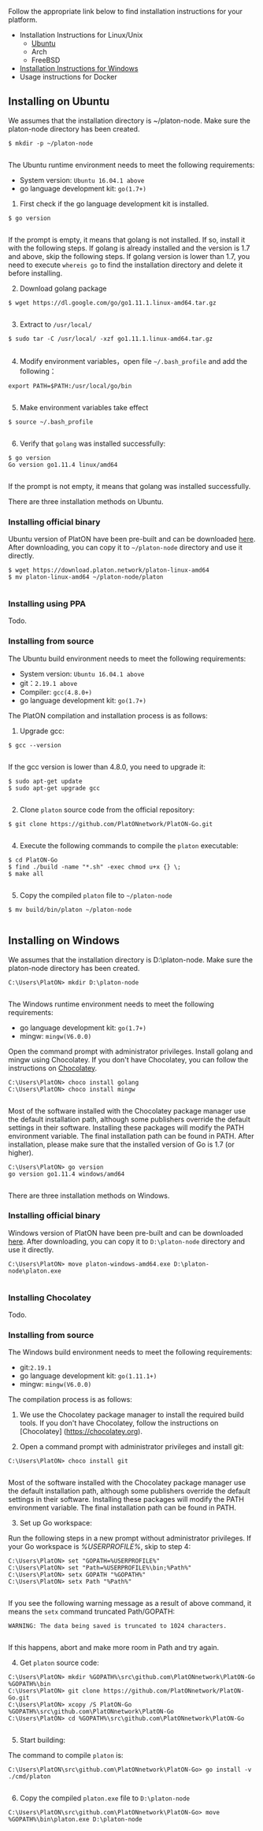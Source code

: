 ﻿
Follow the appropriate link below to find installation instructions for your platform.
+ Installation Instructions for Linux/Unix
  - [Ubuntu](#Installing-on-Ubuntu)
  - Arch
  - FreeBSD
+ [Installation Instructions for Windows](#Installing-on-Windows)
+ Usage instructions for Docker 
 
## Installing on Ubuntu
We assumes that the installation directory is ~/platon-node. Make sure the platon-node directory has been created.


```
$ mkdir -p ~/platon-node


```

The Ubuntu runtime environment needs to meet the following requirements:
- System version: `Ubuntu 16.04.1 above`
- go language development kit: `go(1.7+)`

1. First check if the go language development kit is installed.


```
$ go version


```
If the prompt is empty, it means that golang is not installed. If so, install it with the following steps.
If golang is already installed and the version is 1.7 and above, skip the following steps.
If golang version is lower than 1.7, you need to execute `whereis go` to find the installation directory and delete it before installing.

2. Download golang package


```
$ wget https://dl.google.com/go/go1.11.1.linux-amd64.tar.gz


```

3. Extract to `/usr/local/`


```
$ sudo tar -C /usr/local/ -xzf go1.11.1.linux-amd64.tar.gz


```

4. Modify environment variables，open file `~/.bash_profile` and add the following：


```
export PATH=$PATH:/usr/local/go/bin


```

5. Make environment variables take effect


```
$ source ~/.bash_profile


```

6. Verify that `golang` was installed successfully:


```
$ go version
Go version go1.11.4 linux/amd64


```
If the prompt is not empty, it means that golang was installed successfully. 

There are three installation methods on Ubuntu.

### Installing official binary 
Ubuntu version of PlatON have been pre-built and can be downloaded [here](https://download.platon.network/platon-linux-amd64). After downloading, you can copy it to `~/platon-node` directory and use it directly.


```
$ wget https://download.platon.network/platon-linux-amd64
$ mv platon-linux-amd64 ~/platon-node/platon


```

### Installing using PPA
Todo.

### Installing from source
The Ubuntu build environment needs to meet the following requirements:
- System version: `Ubuntu 16.04.1 above`
- git：`2.19.1 above`
- Compiler: `gcc(4.8.0+)`
- go language development kit: `go(1.7+)`

The PlatON compilation and installation process is as follows:

1. Upgrade gcc:


```
$ gcc --version


```
If the gcc version is lower than 4.8.0, you need to upgrade it:


```
$ sudo apt-get update
$ sudo apt-get upgrade gcc


```

2. Clone `platon` source code from the official repository:


```
$ git clone https://github.com/PlatONnetwork/PlatON-Go.git


```

4. Execute the following commands to compile the `platon` executable:


```shell
$ cd PlatON-Go
$ find ./build -name "*.sh" -exec chmod u+x {} \;
$ make all


```

5. Copy the compiled `platon` file to `~/platon-node`


```
$ mv build/bin/platon ~/platon-node


```

## Installing on Windows
We assumes that the installation directory is D:\platon-node. Make sure the platon-node directory has been created.


```
C:\Users\PlatON> mkdir D:\platon-node


```

The Windows runtime environment needs to meet the following requirements:
- go language development kit: `go(1.7+)`
- mingw: `mingw(V6.0.0)`

Open the command prompt with administrator privileges. Install golang and mingw using Chocolatey. If you don't have Chocolatey, you can follow the instructions on [Chocolatey](https://chocolatey.org).


```
C:\Users\PlatON> choco install golang
C:\Users\PlatON> choco install mingw


```
Most of the software installed with the Chocolatey package manager use the default installation path, although some publishers override the default settings in their software. Installing these packages will modify the PATH environment variable. The final installation path can be found in PATH. After installation, please make sure that the installed version of Go is 1.7 (or higher).


```
C:\Users\PlatON> go version
go version go1.11.4 windows/amd64


```

There are three installation methods on Windows.

### Installing official binary 
Windows version of PlatON have been pre-built and can be downloaded [here](https://download.platon.network/platon-windows-amd64.exe). After downloading, you can copy it to `D:\platon-node` directory and use it directly.


```
C:\Users\PlatON> move platon-windows-amd64.exe D:\platon-node\platon.exe


```

### Installing Chocolatey
Todo.

### Installing from source
The Windows build environment needs to meet the following requirements:
- git:`2.19.1`
- go language development kit: `go(1.11.1+)`
- mingw: `mingw(V6.0.0)`

The compilation process is as follows:

1. We use the Chocolatey package manager to install the required build tools. If you don't have Chocolatey, follow the instructions on [Chocolatey] (https://chocolatey.org).

2. Open a command prompt with administrator privileges and install git:


```
C:\Users\PlatON> choco install git


```
Most of the software installed with the Chocolatey package manager use the default installation path, although some publishers override the default settings in their software. Installing these packages will modify the PATH environment variable. The final installation path can be found in PATH. 

3. Set up Go workspace:

Run the following steps in a new prompt without administrator privileges. If your Go workspace is *%USERPROFILE%*, skip to step 4:


```
C:\Users\PlatON> set "GOPATH=%USERPROFILE%"
C:\Users\PlatON> set "Path=%USERPROFILE%\bin;%Path%"
C:\Users\PlatON> setx GOPATH "%GOPATH%"
C:\Users\PlatON> setx Path "%Path%"


```

If you see the following warning message as a result of above command, it means the `setx` command truncated Path/GOPATH:


```
WARNING: The data being saved is truncated to 1024 characters.


```

If this happens, abort and make more room in Path and try again.

4. Get `platon` source code:


```
C:\Users\PlatON> mkdir %GOPATH%\src\github.com\PlatONnetwork\PlatON-Go %GOPATH%\bin
C:\Users\PlatON> git clone https://github.com/PlatONnetwork/PlatON-Go.git
C:\Users\PlatON> xcopy /S PlatON-Go %GOPATH%\src\github.com\PlatONnetwork\PlatON-Go
C:\Users\PlatON> cd %GOPATH%\src\github.com\PlatONnetwork\PlatON-Go


```

5. Start building:

The command to compile `platon` is:


```
C:\Users\PlatON\src\github.com\PlatONnetwork\PlatON-Go> go install -v ./cmd/platon


```

6. Copy the compiled `platon.exe` file to `D:\platon-node`


```
C:\Users\PlatON\src\github.com\PlatONnetwork\PlatON-Go> move %GOPATH%\bin\platon.exe D:\platon-node


```